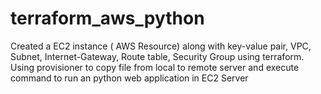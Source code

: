 # terraform_aws_python
Created a EC2 instance ( AWS Resource) along with key-value pair, VPC, Subnet, Internet-Gateway, Route table, Security Group using terraform. Using provisioner to copy file from local to remote server and execute command to run an python web application in EC2 Server 
